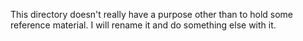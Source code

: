 This directory doesn't really have a purpose other than to hold some reference material. I will rename it and do something else with it. 
